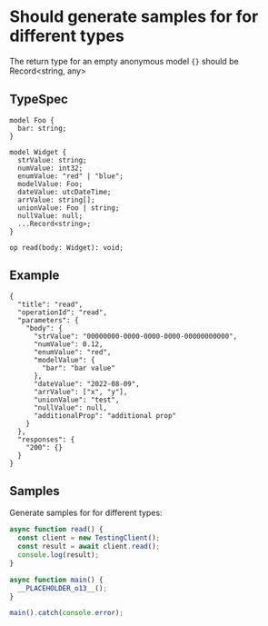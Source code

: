 # Should generate samples for for different types

The return type for an empty anonymous model `{}` should be Record<string, any>

## TypeSpec

```tsp
model Foo {
  bar: string;
}

model Widget {
  strValue: string;
  numValue: int32;
  enumValue: "red" | "blue";
  modelValue: Foo;
  dateValue: utcDateTime;
  arrValue: string[];
  unionValue: Foo | string;
  nullValue: null;
  ...Record<string>;
}

op read(body: Widget): void;
```

## Example

```json_read_operations
{
  "title": "read",
  "operationId": "read",
  "parameters": {
    "body": {
      "strValue": "00000000-0000-0000-0000-00000000000",
      "numValue": 0.12,
      "enumValue": "red",
      "modelValue": {
        "bar": "bar value"
      },
      "dateValue": "2022-08-09",
      "arrValue": ["x", "y"],
      "unionValue": "test",
      "nullValue": null,
      "additionalProp": "additional prop"
    }
  },
  "responses": {
    "200": {}
  }
}
```

## Samples

Generate samples for for different types:

```ts samples
async function read() {
  const client = new TestingClient();
  const result = await client.read();
  console.log(result);
}

async function main() {
  __PLACEHOLDER_o13__();
}

main().catch(console.error);
```
